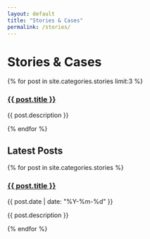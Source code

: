 ```yaml
---
layout: default
title: "Stories & Cases"
permalink: /stories/
---
```


<h1>Stories & Cases</h1>

<!-- Destacados de Stories -->
<div class="featured-cards">
  {% for post in site.categories.stories limit:3 %}
    <div class="card">
      <h3><a href="{{ post.url | relative_url }}">{{ post.title }}</a></h3>
      <p>{{ post.description }}</p>
    </div>
  {% endfor %}
</div>

<!-- Últimos posts de Stories -->
<h2>Latest Posts</h2>
<div class="post-cards">
  {% for post in site.categories.stories %}
    <div class="post-card">
      <h3><a href="{{ post.url | relative_url }}">{{ post.title }}</a></h3>
      <p class="meta">{{ post.date | date: "%Y-%m-%d" }}</p>
      <p>{{ post.description }}</p>
    </div>
  {% endfor %}
</div>

